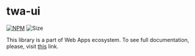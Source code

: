 # twa-ui

[npm-badge]: https://img.shields.io/npm/v/twa-ui.svg

[npm-link]: https://npmjs.com/package/twa-ui

[size-badge]: https://img.shields.io/bundlephobia/minzip/twa-ui

[![NPM][npm-badge]][npm-link]
![Size][size-badge]

This library is a part of Web Apps ecosystem. To see full documentation, please,
visit [this](https://telegram-web-apps.github.io/twa/docs/libraries/twa-ui)
link.
